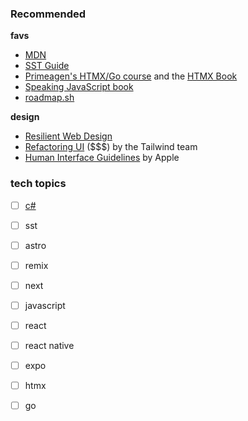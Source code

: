 
### Recommended

**favs**

- [MDN](https://developer.mozilla.org/en-US/curriculum/getting-started/soft-skills/#succeeding_in_job_interviews)
- [SST Guide](https://sst.dev/guide.html)
- [Primeagen's HTMX/Go course](https://www.youtube.com/watch?v=x7v6SNIgJpE&t=716s) and the [HTMX Book](https://hypermedia.systems/book/contents/)
- [Speaking JavaScript book](https://exploringjs.com/es5/toc.html)
- [roadmap.sh](https://roadmap.sh/)

**design**

- [Resilient Web Design](https://resilientwebdesign.com/)
- [Refactoring UI](https://www.refactoringui.com/) ($$$) by the Tailwind team
- [Human Interface Guidelines](https://developer.apple.com/design/human-interface-guidelines/) by Apple

### tech topics

- [ ] [c#](https://github.com/rishi-sadanandan/keshsad/tree/main/keshlib/web-dev/c%23)
- [ ] sst
- [ ] astro
- [ ] remix
- [ ] next
- [ ] javascript
- [ ] react
- [ ] react native
- [ ] expo
- [ ] htmx
- [ ] go


